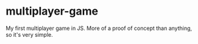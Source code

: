 # multiplayer-game
My first multiplayer game in JS. More of a proof of concept than anything, so it's very simple.
